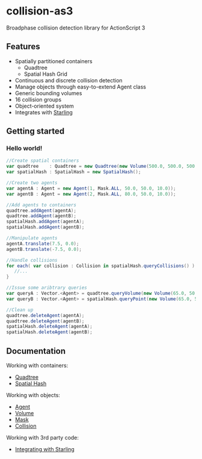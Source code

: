 collision-as3
=============

Broadphase collision detection library for ActionScript 3

## Features
- Spatially partitioned containers
   - Quadtree
   - Spatial Hash Grid
- Continuous and discrete collision detection
- Manage objects through easy-to-extend Agent class
- Generic bounding volumes
- 16 collision groups
- Object-oriented system
- Integrates with [Starling](http://gamua.com/starling/)


## Getting started
### Hello world!
```actionscript
//Create spatial containers
var quadtree    : Quadtree = new Quadtree(new Volume(500.0, 500.0, 500.0));
var spatialHash : SpatialHash = new SpatialHash();

//Create two agents
var agentA : Agent = new Agent(1, Mask.ALL, 50.0, 50.0, 10.0));
var agentB : Agent = new Agent(2, Mask.ALL, 80.0, 50.0, 10.0));

//Add agents to containers
quadtree.addAgent(agentA);
quadtree.addAgent(agentB);
spatialHash.addAgent(agentA);
spatialHash.addAgent(agentB);

//Manipulate agents
agentA.translate(7.5, 0.0);
agentB.translate(-7.5, 0.0);

//Handle collisions
for each( var collision : Collision in spatialHash.queryCollisions() ) {
   //...
}

//Issue some aribtrary queries
var queryA : Vector.<Agent> = quadtree.queryVolume(new Volume(65.0, 50.0, 20.0));
var queryB : Vector.<Agent> = spatialHash.queryPoint(new Volume(65.0, 50.0));

//Clean up
quadtree.deleteAgent(agentA);
quadtree.deleteAgent(agentB);
spatialHash.deleteAgent(agentA);
spatialHash.deleteAgent(agentB);
```


## Documentation
Working with containers:
 - [Quadtree](https://github.com/martinkallman/collision-as3/wiki/Quadtree-class)
 - [Spatial Hash](https://github.com/martinkallman/collision-as3/wiki/SpatialHash-class)

Working with objects:
 - [Agent](https://github.com/martinkallman/collision-as3/wiki/Agent-class)
 - [Volume](https://github.com/martinkallman/collision-as3/wiki/Volume-class)
 - [Mask](https://github.com/martinkallman/collision-as3/wiki/Mask-class)
 - [Collision](https://github.com/martinkallman/collision-as3/wiki/Collision-class)

Working with 3rd party code:
 - [Integrating with Starling](https://github.com/martinkallman/collision-as3/wiki/Integrating-with-starling)